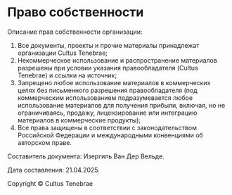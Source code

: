 # Право собственности
Описание прав собственности организации:
1) Все документы, проекты и прочие материалы принадлежат организации Cultus Tenebrae;
2) Некоммерческое использование и распространение материалов разрешены при условии указания правообладателя (Cultus Tenebrae) и ссылки на источник;
3) Запрещено любое использование материалов в коммерческих целях без письменного разрешения правообладателя (под коммерческим использованием подразумевается любое использование материалов для получения прибыли, включая, но не ограничиваясь, продажу, лицензирование или интеграцию материалов в коммерческие продукты);
4) Все права защищены в соответствии с законодательством Российской Федерации и международными конвенциями об авторском праве.

Составитель документа: Изергиль Ван Дер Вельде.

Дата составления: 21.04.2025.

Copyright &copy; Cultus Tenebrae
